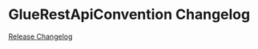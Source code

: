 # GlueRestApiConvention Changelog

[Release Changelog](https://github.com/spryker/glue-rest-api-convention/releases)
